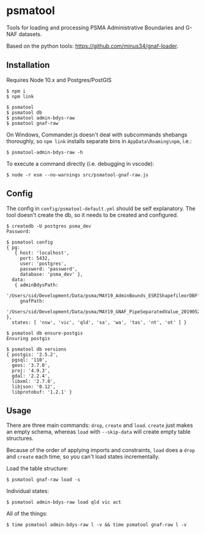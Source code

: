 # psmatool

Tools for loading and processing PSMA Administrative Boundaries and G-NAF datasets.

Based on the python tools: https://github.com/minus34/gnaf-loader.

## Installation

Requires Node 10.x and Postgres/PostGIS

```console
$ npm i
$ npm link

$ psmatool
$ psmatool db
$ psmatool admin-bdys-raw
$ psmatool gnaf-raw
```

On Windows, Commander.js doesn't deal with subcommands shebangs thoroughly, so `npm link` installs separate bins in ```AppData\Roaming\npm```, i.e.:

```console
$ psmatool-admin-bdys-raw -h
```

To execute a command directly (i.e. debugging in vscode):

```console
$ node -r esm --no-warnings src/psmatool-gnaf-raw.js
```

## Config

The config in `config/psmatool-default.yml` should be self explanatory. The tool doesn't create the db, so it needs to be created and configured.

```console
$ createdb -U postgres psma_dev
Password:

$ psmatool config
{ pg:
   { host: 'localhost',
     port: 5432,
     user: 'postgres',
     password: 'password',
     database: 'psma_dev' },
  data:
   { adminBdysPath:
      '/Users/sid/Development/Data/psma/MAY19_AdminBounds_ESRIShapefileorDBFfile_20190520202351',
     gnafPath:
      '/Users/sid/Development/Data/psma/MAY19_GNAF_PipeSeparatedValue_20190521155815' },
  states: [ 'nsw', 'vic', 'qld', 'sa', 'wa', 'tas', 'nt', 'ot' ] }

$ psmatool db ensure-postgis
Ensuring postgis

$ psmatool db versions
{ postgis: '2.5.2',
  pgsql: '110',
  geos: '3.7.0',
  proj: '4.9.3',
  gdal: '2.2.4',
  libxml: '2.7.8',
  libjson: '0.12',
  libprotobuf: '1.2.1' }
```


## Usage

There are three main commands: `drop`, `create` and `load`. `create` just makes an empty schema, whereas `load` with `--skip-data` will create empty table structures.

Because of the order of applying imports and constraints, `load` does a `drop` and `create` each time, so you can't load states incrementally.

Load the table structure:

```console
$ psmatool gnaf-raw load -s
```

Individual states:

```console
$ psmatool admin-bdys-raw load qld vic act
```

All of the things:

```console
$ time psmatool admin-bdys-raw l -v && time psmatool gnaf-raw l -v
```
